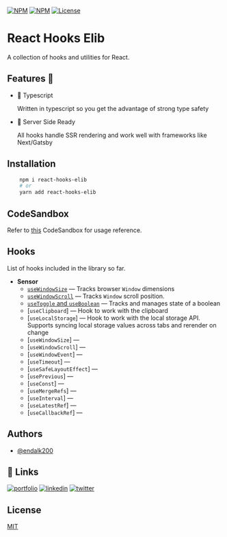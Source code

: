 [![NPM](https://img.shields.io/npm/v/react-hooks-elib)](https://www.npmjs.com/package/react-hooks-elib)
[![NPM](https://img.shields.io/npm/dm/react-hooks-elib)](https://www.npmjs.com/package/react-hooks-elib)
[![License](https://img.shields.io/github/license/endalk200/react-hooks-elib)](/LICENSE)

# React Hooks Elib

A collection of hooks and utilities for React.

## Features 🚀

-   🔮 Typescript

    Written in typescript so you get the advantage of strong type safety

-   🧠 Server Side Ready

    All hooks handle SSR rendering and work well with frameworks like Next/Gatsby

## Installation

```bash
    npm i react-hooks-elib
    # or
    yarn add react-hooks-elib
```

## CodeSandbox

Refer to [this](https://codesandbox.io/s/react-hooks-elib-ern8o) CodeSandbox for usage reference.

## Hooks

List of hooks included in the library so far.

-   **Sensor**
    -   [`useWindowSize`](../../docs/react-hooks-elib/useWindowSize.md) &mdash; Tracks browser `Window` dimensions
    -   [`useWindowScroll`](../../docs/react-hooks-elib//useWindowScroll.md) &mdash; Tracks `Window` scroll position.
    -   [`useToggle` and `useBoolean`](../../docs/react-hooks-elib//useToggle.md) &mdash; Tracks and manages state of a boolean
    -   [`useClipboard`] &mdash; Hook to work with the clipboard
    -   [`useLocalStorage`] &mdash; Hook to work with the local storage API. Supports syncing local storage values across tabs and rerender on change
    -   [`useWindowSize`] &mdash;
    -   [`useWindowScroll`] &mdash;
    -   [`useWindowEvent`] &mdash;
    -   [`useTimeout`] &mdash;
    -   [`useSafeLayoutEffect`] &mdash;
    -   [`usePrevious`] &mdash;
    -   [`useConst`] &mdash;
    -   [`useMergeRefs`] &mdash;
    -   [`useInterval`] &mdash;
    -   [`useLatestRef`] &mdash;
    -   [`useCallbackRef`] &mdash;

## Authors

-   [@endalk200](https://www.github.com/endalk200)

## 🔗 Links

[![portfolio](https://img.shields.io/badge/my_portfolio-000?style=for-the-badge&logo=ko-fi&logoColor=white)](https://endalk200.com/)
[![linkedin](https://img.shields.io/badge/linkedin-0A66C2?style=for-the-badge&logo=linkedin&logoColor=white)](https://www.linkedin.com/in/endalk200/)
[![twitter](https://img.shields.io/badge/twitter-1DA1F2?style=for-the-badge&logo=twitter&logoColor=white)](https://twitter.com/endalk200)

## License

[MIT](https://choosealicense.com/licenses/mit/)
